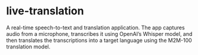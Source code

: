 # live-translation
A real-time speech-to-text and translation application. The app captures audio from a microphone, transcribes it using OpenAI’s Whisper model, and then translates the transcriptions into a target language using the M2M-100 translation model.

